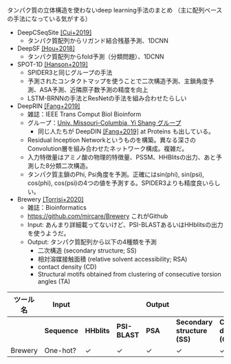 タンパク質の立体構造を使わないdeep learning手法のまとめ
（主に配列ベースの手法になっている気がする）


* DeepCSeqSite [[Cui+2019]](https://doi.org/10.1186/s12859-019-2672-1)
  * タンパク質配列からリガンド結合残基予測、1DCNN
* DeepSF [[Hou+2018]](https://academic.oup.com/bioinformatics/article/34/8/1295/4708302)
  * タンパク質配列からfold予測（分類問題）、1DCNN
* SPOT-1D [[Hanson+2019]](https://doi.org/10.1093/bioinformatics/bty1006)
  * SPIDER3と同じグループの手法
  * 予測されたコンタクトマップを使うことで二次構造予測、主鎖角度予測、ASA予測、近隣原子数予測の精度を向上
  * LSTM-BRNNの手法とResNetの手法を組み合わせたらしい
* DeepRIN [[Fang+2019]](https://doi.org/10.1109/TCBB.2018.2814586)
  * 雑誌：IEEE Trans Comput Biol Bioinform
  * グループ：[Univ. Missouri-Columbia, Yi Shang グループ](http://dslsrv1.rnet.missouri.edu)
    * 同じ人たちが DeepDIN [[Fang+2019]](https://onlinelibrary.wiley.com/doi/abs/10.1002/prot.25780) at Proteins も出している。
  * Residual Inception Networkというものを構築。異なる深さのConvolution層を組み合わせたネットワーク構成。複雑だ。
  * 入力特徴量はアミノ酸の物理的特徴量、PSSM、HHBlitsの出力、あと予測した8分類二次構造。
  * タンパク質主鎖のPhi, Psi角度を予測。正確にはsin(phi), sin(psi), cos(phi), cos(psi)の4つの値を予測する。SPIDER3よりも精度良いらしい。
* Brewery [[Torrisi+2020]](https://doi.org/10.1093/bioinformatics/btaa204)
  * 雑誌：Bioinformatics
  * https://github.com/mircare/Brewery これがGithub
  * Input: あんまり詳細載ってないけど、PSI-BLASTあるいはHHblitsの出力を使うようだ。
  * Output: タンパク質配列から以下の4種類を予測
    * 二次構造 (secondary structure; SS)
    * 相対溶媒接触面積 (relative solvent accessibility; RSA)
    * contact density (CD)
    * Structural motifs obtained from clustering of consecutive torsion angles (TA)
  
| ツール名 | Input ||| Output ||||
| --- | --- | --- | --- | --- | --- | --- | --- |
|       |<strong>Sequence</strong>|<strong>HHblits</strong>|<strong>PSI-BLAST</strong>| <strong>PSA</strong> | <strong>Secondary structure (SS)</strong> | <strong>Contact density (CD)</strong> | <strong>Torsion angle (TA)</strong> |
|Brewery|One-hot?|✓|✓|✓|✓|✓|✓|

<!--
* [[]]()
  * 雑誌名：
  * グループ：
-->
